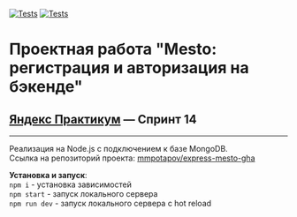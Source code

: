 [![Tests](../../actions/workflows/tests-13-sprint.yml/badge.svg)](../../actions/workflows/tests-13-sprint.yml) [![Tests](../../actions/workflows/tests-14-sprint.yml/badge.svg)](../../actions/workflows/tests-14-sprint.yml)

# Проектная работа "Mesto: регистрация и авторизация на бэкенде"
## [Яндекс Практикум](https://practicum.yandex.ru/web/) — Спринт 14
------

Реализация на Node.js с подключением к базе MongoDB.\
Ссылка на репозиторий проекта: [mmpotapov/express-mesto-gha](https://github.com/mmpotapov/express-mesto-gha)


**Установка и запуск**:\
`npm i` - установка зависимостей\
`npm start` - запуск локального сервера\
`npm run dev` - запуск локального сервера с hot reload
